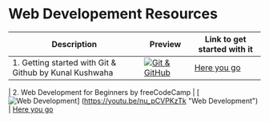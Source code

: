 # Web Developement Resources

|Description | Preview   | Link to get started with it   |
| ------------ | ------------ | ------------ |
|   1. Getting started with Git & Github by Kunal Kushwaha | [![Git & GitHub](https://i.ytimg.com/vi/apGV9Kg7ics/mqdefault.jpg "Git & GitHub")](https://www.youtube.com/watch?v=apGV9Kg7ics "Git & GitHub")  | [Here you go](https://www.youtube.com/watch?v=apGV9Kg7ics)  

|   2. Web Development for Beginners by freeCodeCamp |
 [![Web Development](https://i.ytimg.com/an_webp/nu_pCVPKzTk/mqdefault_6s.webp?du=3000&sqp=CLS0pZwG&rs=AOn4CLBj_hveNX9usFMqpmGAcgY2NhpDgw "Web Development")]
(https://youtu.be/nu_pCVPKzTk "Web Development")  | [Here you go](https://youtu.be/nu_pCVPKzTk)  



